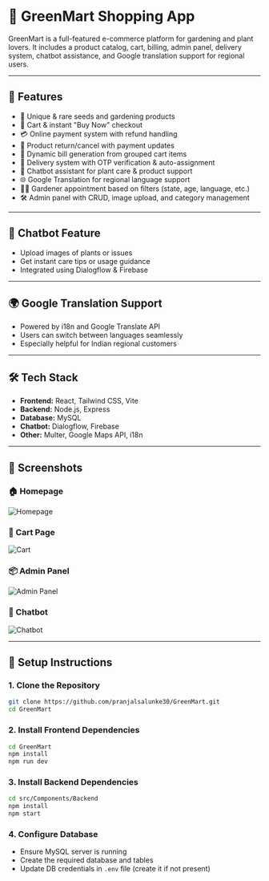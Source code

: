 # 🛒 GreenMart Shopping App

GreenMart is a full-featured e-commerce platform for gardening and plant lovers. It includes a product catalog, cart, billing, admin panel, delivery system, chatbot assistance, and Google translation support for regional users.

---

## 📌 Features

- 🌿 Unique & rare seeds and gardening products
- 🧺 Cart & instant "Buy Now" checkout
- 💳 Online payment system with refund handling
- 🔁 Product return/cancel with payment updates
- 🧾 Dynamic bill generation from grouped cart items
- 🚚 Delivery system with OTP verification & auto-assignment
- 🤖 Chatbot assistant for plant care & product support
- 🌐 Google Translation for regional language support
- 👨‍🌾 Gardener appointment based on filters (state, age, language, etc.)
- 🛠️ Admin panel with CRUD, image upload, and category management

---

## 🧠 Chatbot Feature

- Upload images of plants or issues
- Get instant care tips or usage guidance
- Integrated using Dialogflow & Firebase

---

## 🌍 Google Translation Support

- Powered by i18n and Google Translate API
- Users can switch between languages seamlessly
- Especially helpful for Indian regional customers

---

## 🛠️ Tech Stack

- **Frontend:** React, Tailwind CSS, Vite
- **Backend:** Node.js, Express
- **Database:** MySQL
- **Chatbot:** Dialogflow, Firebase
- **Other:** Multer, Google Maps API, i18n

---

## 📸 Screenshots

### 🏠 Homepage  
![Homepage](./screenshots/homepage.png)

### 🛒 Cart Page  
![Cart](./screenshots/cart.png)

### 📦 Admin Panel  
![Admin Panel](./screenshots/admin-panel.png)

### 🤖 Chatbot  
![Chatbot](./screenshots/chatbot.png)

---

## 🚀 Setup Instructions

### 1. Clone the Repository

```bash
git clone https://github.com/pranjalsalunke30/GreenMart.git
cd GreenMart
````

### 2. Install Frontend Dependencies

```bash
cd GreenMart
npm install
npm run dev
```

### 3. Install Backend Dependencies

```bash
cd src/Components/Backend
npm install
npm start
```

### 4. Configure Database

* Ensure MySQL server is running
* Create the required database and tables
* Update DB credentials in `.env` file (create it if not present)



